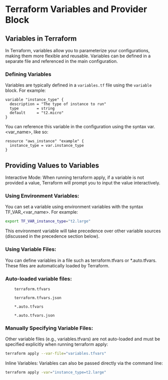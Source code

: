 # Terraform Variables and Provider Block

## Variables in Terraform

In Terraform, variables allow you to parameterize your configurations, making them more flexible and reusable. Variables can be defined in a separate file and referenced in the main configuration.

### Defining Variables
Variables are typically defined in a `variables.tf` file using the `variable` block. For example:

```hcl
variable "instance_type" {
  description = "The type of instance to run"
  type        = string
  default     = "t2.micro"
}
```

You can reference this variable in the configuration using the syntax var.<var_name>, like so:
``` hcl
resource "aws_instance" "example" {
  instance_type = var.instance_type
}
```

## Providing Values to Variables
Interactive Mode: When running terraform apply, if a variable is not provided a value, Terraform will prompt you to input the value interactively.

### Using Environment Variables: 
You can set a variable using environment variables with the syntax TF_VAR_<var_name>. For example:

```bash
export TF_VAR_instance_type="t2.large"
```
This environment variable will take precedence over other variable sources (discussed in the precedence section below).

### Using Variable Files: 
You can define variables in a file such as terraform.tfvars or *.auto.tfvars. These files are automatically loaded by Terraform.

### Auto-loaded variable files:
        
        terraform.tfvars

        terraform.tfvars.json
        
        *.auto.tfvars
        
        *.auto.tfvars.json
### Manually Specifying Variable Files: 
Other variable files (e.g., variables.tfvars) are not auto-loaded and must be specified explicitly when running terraform apply:

```bash
terraform apply --var-file="variables.tfvars"
```
Inline Variables: Variables can also be passed directly via the command line:

```bash
terraform apply -var="instance_type=t2.large"
```